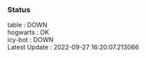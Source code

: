 ### Status


table : DOWN  
hogwarts : OK  
icy-bot : DOWN  
Latest Update : 2022-09-27 16:20:07.213066
